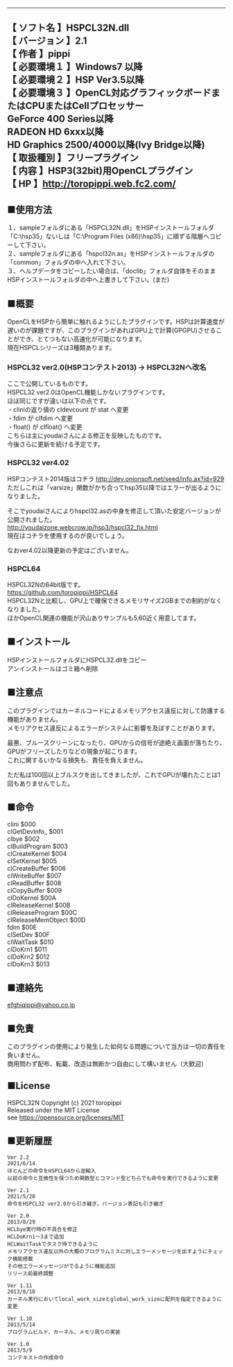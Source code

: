 --------------------------------------------------------------------------  【  ソフト名   】HSPCL32N.dll  【 バージョン  】2.1  【    作者     】pippi  【  必要環境１ 】Windows7 以降  【  必要環境２ 】HSP Ver3.5以降  【  必要環境３ 】OpenCL対応グラフィックボードまたはCPUまたはCellプロセッサー  			GeForce 400 Series以降  			RADEON HD 6xxx以降  			HD Graphics 2500/4000以降(Ivy Bridge以降)  【  取扱種別   】フリープラグイン  【    内容     】HSP3(32bit)用OpenCLプラグイン  【     HP      】http://toropippi.web.fc2.com/  --------------------------------------------------------------------------    ## ■使用方法  １、sampleフォルダにある「HSPCL32N.dll」をHSPインストールフォルダ「C:\hsp35」ないしは「C:\Program Files (x86)\hsp35」に順ずる階層へコピーして下さい。  ２、sampleフォルダにある「hspcl32n.as」をHSPインストールフォルダの「common」フォルダの中へ入れて下さい。  ３、ヘルプデータをコピーしたい場合は、「doclib」フォルダ自体をそのままHSPインストールフォルダの中へ上書きして下さい。(まだ)      ## ■概要    OpenCLをHSPから簡単に触れるようにしたプラグインです。HSPは計算速度が遅いのが課題ですが、このプラグインがあればGPU上で計算(GPGPU)させることができ、とてつもない高速化が可能になります。    現在HSPCLシリーズは3種類あります。    ### HSPCL32 ver2.0(HSPコンテスト2013) → HSPCL32Nへ改名    ここで公開しているものです。    HSPCL32 ver2.0はOpenCL機能しかないプラグインです。    ほぼ同じですが違いは以下の点です。    ・cliniの返り値の cldevcount が stat へ変更    ・fdim が clfdim へ変更    ・float() が clfloat() へ変更    こちらは主にyoudaiさんによる修正を反映したものです。    今後さらに更新を続ける予定です。    ### HSPCL32 ver4.02    HSPコンテスト2014版はコチラ  http://dev.onionsoft.net/seed/info.ax?id=929    ただしこれは「varsize」関数がかち合ってhsp35以降ではエラーが出るようになりました。      そこでyoudaiさんによりhspcl32.asの中身を修正して頂いた安定バージョンが公開されました。    http://youdaizone.webcrow.jp/hsp3/hspcl32_fix.html    現在はコチラを使用するのが良いでしょう。      なおver4.02以降更新の予定はございません。    ### HSPCL64  HSPCL32Nの64bit版です。    https://github.com/toropippi/HSPCL64    HSPCL32Nと比較し、GPU上で確保できるメモリサイズ2GBまでの制約がなくなりました。    ほかOpenCL関連の機能が沢山ありサンプルも5,60近く用意してます。    ## ■インストール  HSPインストールフォルダにHSPCL32.dllをコピー  アンインストールはゴミ箱へ削除    ## ■注意点  このプラグインではカーネルコードによるメモリアクセス違反に対して防護する機能がありません。  メモリアクセス違反によるエラーがシステムに影響を及ぼすことがあります。    最悪、ブルースクリーンになったり、GPUからの信号が途絶え画面が落ちたり、GPUがフリーズしたりなどの現象が起こります。  これに関するいかなる損失も、責任を負えません。    ただ私は100回以上ブルスクを出してきましたが、これでGPUが壊れたことは1回もありませんでした。    ## ■命令  clini	$000  clGetDevInfo_	$001  clbye				$002  clBuildProgram		$003  clCreateKernel		$004  clSetKernel		$005  clCreateBuffer		$006  clWriteBuffer		$007  clReadBuffer		$008  clCopyBuffer		$009  clDoKernel			$00A  clReleaseKernel		$00B  clReleaseProgram		$00C  clReleaseMemObject		$00D  fdim			$00E  clSetDev			$00F  clWaitTask			$010  clDoKrn1			$011  clDoKrn2			$012  clDoKrn3			$013    ## ■連絡先  efghiqippi@yahoo.co.jp    ## ■免責  このプラグインの使用により発生した如何なる問題について当方は一切の責任を負いません。  商用問わず配布、転載、改造は無断かつ自由にして構いません（大歓迎）    ## ■License  HSPCL32N Copyright (c) 2021 toropippi  Released under the MIT License  see https://opensource.org/licenses/MIT    ## ■更新履歴  	Ver 2.2  	2021/6/14	ほとんどの命令をHSPCL64から逆輸入  	以前の命令と互換性を保つため関数型とコマンド型どちらでも命令を実行できるように変更  		Ver 2.1  	2021/5/28	命令をHSPCL32 ver2.0から引き継ぎ。バージョン表記も引き継ぎ  		Ver 2.0	2013/8/29	HCLbye実行時の不具合を修正	HCLDoKrn1～3まで追加	HCLWaitTaskでタスク待できるように	メモリアクセス違反以外の大概のプログラムミスに対しエラーメッセージを出すようにチェック機能搭載	その他エラーメッセージがでるように機能追加	リリース前最終調整		Ver 1.11	2013/8/10	カーネル実行においてlocal_work_sizeとglobal_work_sizeに配列を指定できるように変更		Ver 1.10	2013/5/14	プログラムビルド、カーネル、メモリ周りの実装		Ver 1.0	2013/5/9	コンテキストの作成命令